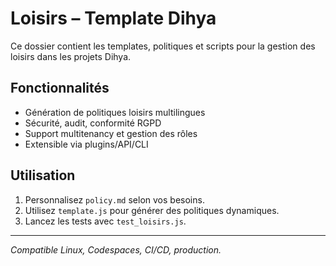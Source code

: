 # Loisirs – Template Dihya

Ce dossier contient les templates, politiques et scripts pour la gestion des loisirs dans les projets Dihya.

## Fonctionnalités
- Génération de politiques loisirs multilingues
- Sécurité, audit, conformité RGPD
- Support multitenancy et gestion des rôles
- Extensible via plugins/API/CLI

## Utilisation
1. Personnalisez `policy.md` selon vos besoins.
2. Utilisez `template.js` pour générer des politiques dynamiques.
3. Lancez les tests avec `test_loisirs.js`.

---
*Compatible Linux, Codespaces, CI/CD, production.*
